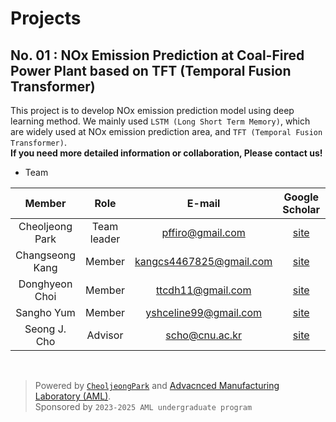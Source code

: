 # Projects
## **No. 01 : NOx Emission Prediction at Coal-Fired Power Plant based on TFT (Temporal Fusion Transformer)**

This project is to develop NOx emission prediction model using deep learning method. We mainly used `LSTM (Long Short Term Memory)`, which are widely used at NOx emission prediction area, and `TFT (Temporal Fusion Transformer)`.
<br>**If you need more detailed information or collaboration, Please contact us!**<br>

- Team
<div align="center">

|Member|Role|E-mail|Google Scholar|C.V.|
|:-----------------:|:-------------:|:---------------:|:-------------:|:-------------:|
|Cheoljeong Park|Team leader|pffiro@gmail.com|[site](https://scholar.google.co.kr/citations?user=w2KWhvIAAAAJ&hl=en)|[C.V.](https://incorpcj.notion.site/C-V-CheolJeong-Park-c27d08f2c3e04c86b832eab54dc70341)|
|Changseong Kang|Member|kangcs4467825@gmail.com|[site]()|[C.V.]()|
|Donghyeon Choi|Member|ttcdh11@gmail.com|[site]()|[C.V.]()|
|Sangho Yum|Member|yshceline99@gmail.com|[site]()|[C.V.]()|
|Seong J. Cho|Advisor|scho@cnu.ac.kr|[site](https://scholar.google.co.kr/citations?user=fPkDoGsAAAAJ&hl=en)|[C.V.]()|

</div>
<br>

> Powered by [`CheoljeongPark`](https://incorpcj.notion.site/C-V-CheolJeong-Park-c27d08f2c3e04c86b832eab54dc70341) and [Advacnced Manufacturing Laboratory (AML)](https://amlkorea.com).<br>
> Sponsored by `2023-2025 AML undergraduate program`